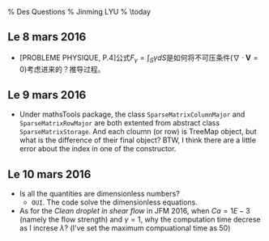 % Des Questions
% Jinming LYU
% \today

## Le 8 mars 2016 ##
- [PROBLEME PHYSIQUE, P.4]公式$F_{\gamma}=\int_S\gamma dS$是如何将不可压条件($\nabla\cdot\mathbf{V}=0$)考虑进来的？推导过程。

## Le 9 mars 2016 ##
- Under mathsTools package, the class `SparseMatrixColumnMajor` and `SparseMatrixRowMajor` are both extented from 
abstract class `SparseMatrixStorage`. And each cloumn (or row) is TreeMap object, but what is the difference of their
final object? BTW, I think there are a little error about the index in one of the constructor.

## Le 10 mars 2016 ##
- Is all the quantities are dimensionless numbers?
    - `OUI`. The code solve the dimensionless equations.
- As for the *Clean droplet in shear flow* in JFM 2016, when $Ca=1E-3$ (namely the flow strength) and $\gamma=1$, why
  the computation time decrese as I increse $\lambda$? (I've set the maximum compuational time as 50)
